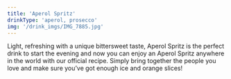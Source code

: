```yaml
---
title: 'Aperol Spritz'
drinkType: 'aperol, prosecco'
img: '/drink_imgs/IMG_7885.jpg'
---
```

Light, refreshing with a unique bittersweet taste, Aperol Spritz is the perfect drink to start the evening and now you can enjoy an Aperol Spritz anywhere in the world with our official recipe. Simply bring together the people you love and make sure you’ve got enough ice and orange slices!